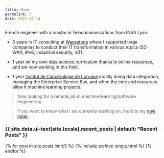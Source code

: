 ```yaml
---
title: Home
permalink: /
date: 2021-12-14
---
```


French engineer with a master in Telecommunications from INSA Lyon.<br />

* 5 years in IT consulting at [Wavestone](https://wavestone.com) where I supported large companies to conduct their IT transformation in various topics (SD-WAN, IPv6, Industrial security, IoT).<br />

* 1 year on my own data science curriculum thanks to online resources, and am now working in this field.<br />

* 1 year [Institut de Cancérologie de Lorraine](https://www.icl-lorraine.fr/) mostly doing data integration, managing the Enterprise Service Bus, and when the time and resources allow it machine learning projects.<br />

> Now looking for a remote job in machine learning/software engineering.

> If you want to know what I am currently working on, head to my [now page](/now/).


<h3 class="archive__subtitle">{{ site.data.ui-text[site.locale].recent_posts | default: "Recent Posts" }}</h3>


  {% for post in site.posts limit:5 %}
    {% include archive-single.html %}
  {% endfor %}
